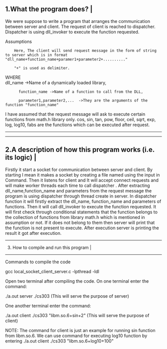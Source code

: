 1.What the program does?  |
--------------------------

We were suppose to write a program that arranges the communication between server and client.
The request of client is reached to dispatcher.
Dispatcher is using dll_invoker to execute the function requested.

Assumptions

        Here, The client will send request message in the form of string to server which is in format "dll_name+function_name+paramer1+parameter2+.........."

        "+" is used as delimiter.

WHERE   
          dll_name ->Name of a dynamically loaded library,

          function_name ->Name of a function to call from the DLL,

          parameter1,parameter2,...  ->They are the arguments of the function "function_name"

I have assumed that the request message will ask to execute certain functions from math.h library only.
cos, sin, tan, pow, floor, ceil, sqrt, exp, log, log10, fabs are the functions which can be executed after request.





-------------------------------------------------------------------------------------------------------------

------------------------------------------------------------
2.A description of how this program works (i.e. its logic)  |
-------------------------------------------------------------
Firstly it start a socket for communication between server and client. 
By starting I mean it makes a socket by creating a file named using the input in Command.
Then it listens for client and It will accept connect requests and will make worker threads each time to call dispatcher .
After extracting dll_name,function_name and parameters from the request message the program is using dispatcher through thread create in server.
In dispatcher function it will firstly extract the dll_name, function_name and parameters of functions.
Then it will call dll_invoker to execute the function requested.
It will first check through conditional statements that the function belongs to the collection of functions from library math.h which is mentioned in assumption or not.
If it does not belong to them then server will print that the function is not present to execute.
After execution server is printing the result it got after execution.


 
--------------------------------------------------------------------------------------------------------
3. How to compile and run this program  |
----------------------------------------

Commands to compile the code

gcc local_socket_client_server.c -lpthread -ldl


Open two terminal after compiling the code.
On one terminal enter the command:  

./a.out server ./cs303  (This will serve the purpose of server)

One another terminal enter the command: 

./a.out client ./cs303 "libm.so.6+sin+2"        (This will serve the purpose of client)  

NOTE: The command for client is just an example for running sin function from libm.so.6. We can use command for executing log10 function by entering        ./a.out client ./cs303 "libm.so.6+log10+100" 



